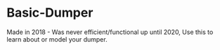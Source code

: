 # Basic-Dumper
Made in 2018 - Was never efficient/functional up until 2020, Use this to learn about or model your dumper.
